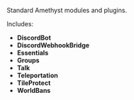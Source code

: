 Standard Amethyst modules and plugins.

Includes:
- **DiscordBot**
- **DiscordWebhookBridge**
- **Essentials**
- **Groups**
- **Talk**
- **Teleportation**
- **TileProtect**
- **WorldBans**
